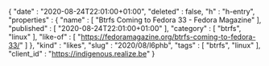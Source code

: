 {
  "date" : "2020-08-24T22:01:00+01:00",
  "deleted" : false,
  "h" : "h-entry",
  "properties" : {
    "name" : [ "Btrfs Coming to Fedora 33 - Fedora Magazine" ],
    "published" : [ "2020-08-24T22:01:00+01:00" ],
    "category" : [ "btrfs", "linux" ],
    "like-of" : [ "https://fedoramagazine.org/btrfs-coming-to-fedora-33/" ]
  },
  "kind" : "likes",
  "slug" : "2020/08/l6phb",
  "tags" : [ "btrfs", "linux" ],
  "client_id" : "https://indigenous.realize.be"
}
